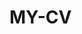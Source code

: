  # MY-CV  
 
       
        
           
             
        
       
      
     
     
    
  
    

